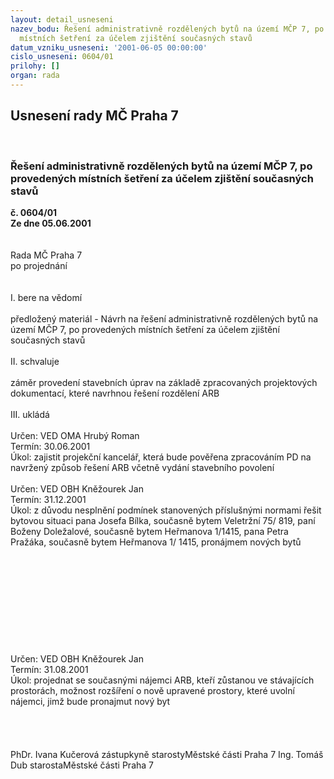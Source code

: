 ```yaml
---
layout: detail_usneseni
nazev_bodu: Řešení administrativně rozdělených bytů na území MČP 7, po provedených
  místních šetření za účelem zjištění současných stavů
datum_vzniku_usneseni: '2001-06-05 00:00:00'
cislo_usneseni: 0604/01
prilohy: []
organ: rada
---
```

<div id="ucUsn_pList" class="usn">
	<span><h2>Usnesení rady MČ Praha 7 </h2>
<br></span><div class="standBody">
<span><h3>Řešení administrativně rozdělených bytů na území MČP 7, po provedených místních šetření za účelem zjištění současných stavů</h3></span><div class="center">
		<strong>č. 0604/01</strong><br>
	</div>
<div class="center">
		<strong>Ze dne 05.06.2001</strong><br><br>
	</div>
<br>Rada MČ Praha 7<br>po projednání<br><br><br>I.	bere na vědomí<br><br> předložený materiál - Návrh na řešení administrativně rozdělených bytů na území MČP 7, po provedených místních šetření za účelem zjištění současných stavů <br><br>II.	schvaluje <br><br>záměr provedení stavebních úprav na základě zpracovaných projektových dokumentací, které navrhnou řešení rozdělení ARB <br><br>III.	ukládá 	<br><br> Určen:		VED OMA Hrubý Roman<br>Termín: 30.06.2001<br>Úkol:	zajistit projekční kancelář, která bude pověřena zpracováním PD na navržený způsob řešení ARB včetně vydání stavebního povolení <br> <br> Určen:		VED OBH Kněžourek Jan<br>Termín: 31.12.2001<br>Úkol:	z důvodu nesplnění podmínek stanovených příslušnými  normami  řešit bytovou situaci pana Josefa Bílka, současně bytem  Veletržní 75/ 819, paní Boženy Doležalové, současně bytem Heřmanova 1/1415, pana  Petra Pražáka, současně bytem Heřmanova 1/ 1415, pronájmem nových bytů<br> <br> <br><br><br><br><br><br><br><br><br>Určen:		VED OBH Kněžourek Jan<br>Termín: 31.08.2001<br>Úkol:	projednat se současnými nájemci ARB, kteří zůstanou ve stávajících prostorách, možnost rozšíření o nově upravené prostory, které uvolní nájemci, jimž bude pronajmut nový byt<br> <br><br><br> 	<br>PhDr. Ivana Kučerová zástupkyně starostyMěstské části Praha 7	Ing. Tomáš Dub starostaMěstské části Praha 7<br>	<br><br>
</div>
</div>